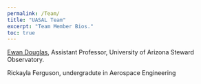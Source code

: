 ```yaml
---
permalink: /Team/
title: "UASAL Team"
excerpt: "Team Member Bios."
toc: true
---
```



[Ewan Douglas](https://www.as.arizona.edu/people/faculty/ewan-douglas), Assistant Professor, University of Arizona Steward Observatory. 

Rickayla Ferguson, undergradute in Aerospace Engineering 
